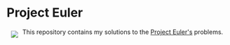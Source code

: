 # Project Euler

<a href="https://d3js.org"><img src="https://projecteuler.net/images/euler_portrait.png" align="left" hspace="10" vspace="6"></a>
This repository contains my solutions to the [Project Euler's](https://projecteuler.net/) problems.